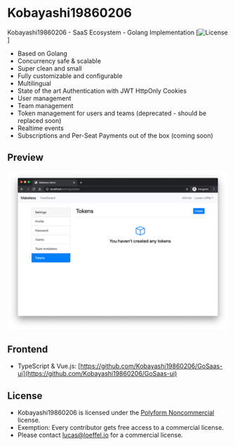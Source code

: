 # Kobayashi19860206

Kobayashi19860206 - SaaS Ecosystem - Golang Implementation
[![License](https://img.shields.io/badge/license-polyform:noncommercial-blue)]
- Based on Golang 
- Concurrency safe & scalable
- Super clean and small
- Fully customizable and configurable
- Multilingual
- State of the art Authentication with JWT HttpOnly Cookies
- User management
- Team management
- Token management for users and teams (deprecated - should be replaced soon)
- Realtime events
- Subscriptions and Per-Seat Payments out of the box (coming soon)

## Preview

<img src="https://raw.githubusercontent.com/Kobayashi19860206/GoSaas-ui/master/preview.png" alt="preview">

## Frontend

- TypeScript & Vue.js: [https://github.com/Kobayashi19860206/GoSaas-ui](https://github.com/Kobayashi19860206/GoSaas-ui)


## License

- Kobayashi19860206 is licensed under the [Polyform Noncommercial](https://polyformproject.org/licenses/noncommercial/1.0.0/) license.  
- Exemption: Every contributor gets free access to a commercial license.  
- Please contact lucas@loeffel.io for a commercial license.

